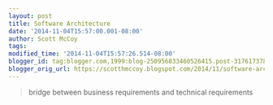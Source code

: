 ```yaml
---
layout: post
title: Software Architecture
date: '2014-11-04T15:57:00.001-08:00'
author: Scott McCoy
tags: 
modified_time: '2014-11-04T15:57:26.514-08:00'
blogger_id: tag:blogger.com,1999:blog-250956833460526415.post-3176173783408387627
blogger_orig_url: https://scotthmccoy.blogspot.com/2014/11/software-architecture.html
---
```

> bridge between business requirements and technical requirements
